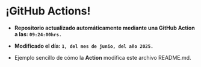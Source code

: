 # ¡GitHub Actions!
* **Repositorio actualizado automáticamente mediante una GitHub Action a las: `09:24:00hrs.`**
* **Modificado el día: `1, del mes de junio, del año 2025.`**

* Ejemplo sencillo de cómo la **Action** modifica este archivo README.md.
